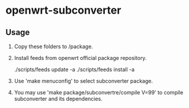# openwrt-subconverter

Usage
---

1. Copy these folders to <openwrt-source-tree>/package.

2. Install feeds from openwrt official package repository.

    ./scripts/feeds update -a
    ./scripts/feeds install -a

3. Use 'make menuconfig' to select subconverter package.

4. You may use 'make package/subconvertre/compile V=99' to
   compile subconverter and its dependencies.
